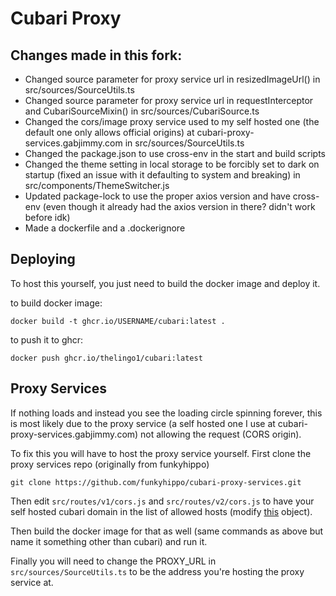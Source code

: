 # Cubari Proxy
## Changes made in this fork:

- Changed source parameter for proxy service url in resizedImageUrl() in src/sources/SourceUtils.ts
- Changed source parameter for proxy service url in requestInterceptor and CubariSourceMixin() in src/sources/CubariSource.ts
- Changed the cors/image proxy service used to my self hosted one (the default one only allows official origins) at cubari-proxy-services.gabjimmy.com in src/sources/SourceUtils.ts
- Changed the package.json to use cross-env in the start and build scripts
- Changed the theme setting in local storage to be forcibly set to dark on startup (fixed an issue with it defaulting to system and breaking) in src/components/ThemeSwitcher.js 
- Updated package-lock to use the proper axios version and have cross-env (even though it already had the axios version in there? didn't work before idk)
- Made a dockerfile and a .dockerignore


## Deploying
To host this yourself, you just need to build the docker image and deploy it.

to build docker image:
```
docker build -t ghcr.io/USERNAME/cubari:latest .
```

to push it to ghcr:
```
docker push ghcr.io/thelingo1/cubari:latest
```

## Proxy Services
If nothing loads and instead you see the loading circle spinning forever, this is most likely due to the proxy service (a self hosted one I use at cubari-proxy-services.gabjimmy.com) not allowing the request (CORS origin). 

To fix this you will have to host the proxy service yourself.
First clone the proxy services repo (originally from funkyhippo)
```
git clone https://github.com/funkyhippo/cubari-proxy-services.git
```

Then edit `src/routes/v1/cors.js` and `src/routes/v2/cors.js` to have your self hosted cubari domain in the list of allowed hosts (modify [this](https://github.com/funkyhippo/cubari-proxy-services/blob/cfbd58fc8be3cfa04b16f6a14c658645da36cc3b/src/routes/v1/cors.js#L16) object).

Then build the docker image for that as well (same commands as above but name it something other than cubari) and run it.

Finally you will need to change the PROXY_URL in `src/sources/SourceUtils.ts` to be the address you're hosting the proxy service at.  
